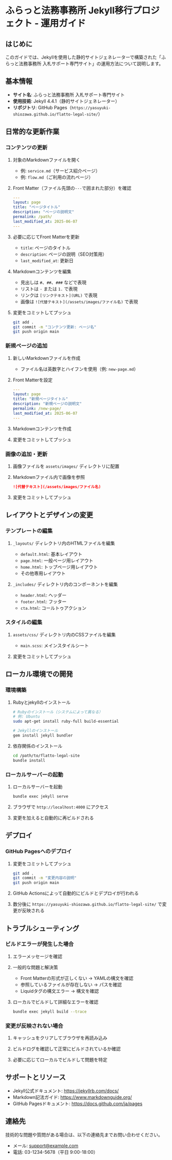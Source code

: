 # ふらっと法務事務所 Jekyll移行プロジェクト - 運用ガイド

## はじめに

このガイドでは、Jekyllを使用した静的サイトジェネレーターで構築された「ふらっと法務事務所 入札サポート専門サイト」の運用方法について説明します。

## 基本情報

- **サイト名**: ふらっと法務事務所 入札サポート専門サイト
- **使用技術**: Jekyll 4.4.1（静的サイトジェネレーター）
- **リポジトリ**: GitHub Pages（`https://yasuyuki-shiozawa.github.io/flatto-legal-site/`）

## 日常的な更新作業

### コンテンツの更新

1. 対象のMarkdownファイルを開く
   - 例: `service.md`（サービス紹介ページ）
   - 例: `flow.md`（ご利用の流れページ）

2. Front Matter（ファイル先頭の`---`で囲まれた部分）を確認
   ```yaml
   ---
   layout: page
   title: "ページタイトル"
   description: "ページの説明文"
   permalink: /path/
   last_modified_at: 2025-06-07
   ---
   ```

3. 必要に応じてFront Matterを更新
   - `title`: ページのタイトル
   - `description`: ページの説明（SEO対策用）
   - `last_modified_at`: 更新日

4. Markdownコンテンツを編集
   - 見出しは `#`、`##`、`###` などで表現
   - リストは `-` または `1.` で表現
   - リンクは `[リンクテキスト](URL)` で表現
   - 画像は `![代替テキスト](/assets/images/ファイル名)` で表現

5. 変更をコミットしてプッシュ
   ```bash
   git add .
   git commit -m "コンテンツ更新: ページ名"
   git push origin main
   ```

### 新規ページの追加

1. 新しいMarkdownファイルを作成
   - ファイル名は英数字とハイフンを使用（例: `new-page.md`）

2. Front Matterを設定
   ```yaml
   ---
   layout: page
   title: "新規ページタイトル"
   description: "新規ページの説明文"
   permalink: /new-page/
   last_modified_at: 2025-06-07
   ---
   ```

3. Markdownコンテンツを作成

4. 変更をコミットしてプッシュ

### 画像の追加・更新

1. 画像ファイルを `assets/images/` ディレクトリに配置

2. Markdownファイル内で画像を参照
   ```markdown
   ![代替テキスト](/assets/images/ファイル名)
   ```

3. 変更をコミットしてプッシュ

## レイアウトとデザインの変更

### テンプレートの編集

1. `_layouts/` ディレクトリ内のHTMLファイルを編集
   - `default.html`: 基本レイアウト
   - `page.html`: 一般ページ用レイアウト
   - `home.html`: トップページ用レイアウト
   - その他専用レイアウト

2. `_includes/` ディレクトリ内のコンポーネントを編集
   - `header.html`: ヘッダー
   - `footer.html`: フッター
   - `cta.html`: コールトゥアクション

### スタイルの編集

1. `assets/css/` ディレクトリ内のCSSファイルを編集
   - `main.scss`: メインスタイルシート

2. 変更をコミットしてプッシュ

## ローカル環境での開発

### 環境構築

1. Rubyとjekyllのインストール
   ```bash
   # Rubyのインストール（システムによって異なる）
   # 例: Ubuntu
   sudo apt-get install ruby-full build-essential

   # Jekyllのインストール
   gem install jekyll bundler
   ```

2. 依存関係のインストール
   ```bash
   cd /path/to/flatto-legal-site
   bundle install
   ```

### ローカルサーバーの起動

1. ローカルサーバーを起動
   ```bash
   bundle exec jekyll serve
   ```

2. ブラウザで `http://localhost:4000` にアクセス

3. 変更を加えると自動的に再ビルドされる

## デプロイ

### GitHub Pagesへのデプロイ

1. 変更をコミットしてプッシュ
   ```bash
   git add .
   git commit -m "変更内容の説明"
   git push origin main
   ```

2. GitHub Actionsによって自動的にビルドとデプロイが行われる

3. 数分後に `https://yasuyuki-shiozawa.github.io/flatto-legal-site/` で変更が反映される

## トラブルシューティング

### ビルドエラーが発生した場合

1. エラーメッセージを確認

2. 一般的な問題と解決策
   - Front Matterの形式が正しくない → YAMLの構文を確認
   - 参照しているファイルが存在しない → パスを確認
   - Liquidタグの構文エラー → 構文を確認

3. ローカルでビルドして詳細なエラーを確認
   ```bash
   bundle exec jekyll build --trace
   ```

### 変更が反映されない場合

1. キャッシュをクリアしてブラウザを再読み込み

2. ビルドログを確認して正常にビルドされているか確認

3. 必要に応じてローカルでビルドして問題を特定

## サポートとリソース

- Jekyll公式ドキュメント: https://jekyllrb.com/docs/
- Markdown記法ガイド: https://www.markdownguide.org/
- GitHub Pagesドキュメント: https://docs.github.com/ja/pages

## 連絡先

技術的な問題や質問がある場合は、以下の連絡先までお問い合わせください。

- メール: support@example.com
- 電話: 03-1234-5678（平日 9:00-18:00）
